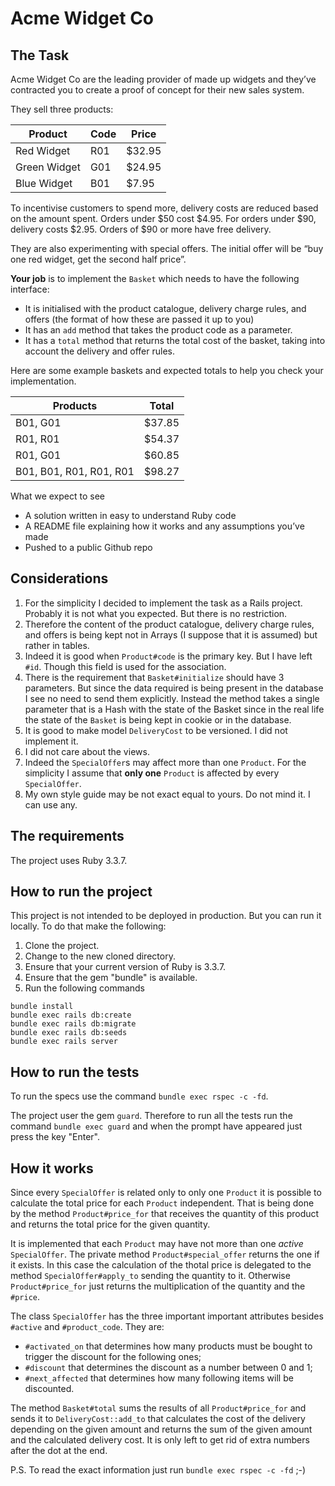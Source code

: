 # Acme Widget Co

## The Task

Acme Widget Co are the leading provider of made up widgets and they’ve contracted you to  create a proof of concept for their new sales system.


They sell three products:

| Product | Code | Price |
| ------- | ---- |------ |
| Red Widget | R01 | $32.95 |
| Green Widget | G01 | $24.95 |
| Blue Widget | B01 | $7.95 |

To incentivise customers to spend more, delivery costs are reduced based on the amount  spent. Orders under $50 cost $4.95. For orders under $90, delivery costs $2.95. Orders of $90 or more have free delivery.

They are also experimenting with special offers. The initial offer will be “buy one red widget, get the second half price”.

**Your job** is to implement the `Basket` which needs to have the following interface:

* It is initialised with the product catalogue, delivery charge rules, and offers (the format of how these are passed it up to you)
* It has an `add` method that takes the product code as a parameter.
* It has a `total` method that returns the total cost of the basket, taking into account  the delivery and offer rules.

Here are some example baskets and expected totals to help you check your  implementation.

| Products | Total  |
| -------- | ------ |
| B01, G01 | $37.85 |
| R01, R01 | $54.37 |
| R01, G01 | $60.85 |
| B01, B01, R01, R01, R01 | $98.27 |


What we expect to see

* A solution written in easy to understand Ruby code
* A README file explaining how it works and any assumptions you’ve made
* Pushed to a public Github repo

## Considerations

1. For the simplicity I decided to implement the task as a Rails project. Probably it is not what you expected. But there is no restriction.
1. Therefore the content of the product catalogue, delivery charge rules, and offers is being kept not in Arrays (I suppose that it is assumed) but rather in tables.
1. Indeed it is good when `Product#code` is the primary key. But I have left `#id`. Though this field is used for the association.
1. There is the requirement that `Basket#initialize` should have 3 parameters. But since the data required is being present in the database I see no need to send them explicitly. Instead the method takes a single parameter that is a Hash with the state of the Basket since in the real life the state of the `Basket` is being kept in cookie or in the database.
1. It is good to make model `DeliveryCost` to be versioned. I did not implement it.
1. I did not care about the views.
1. Indeed the `SpecialOffer`s may affect more than one `Product`. For the simplicity I assume that **only one** `Product` is affected by every `SpecialOffer`.
1. My own style guide may be not exact equal to yours. Do not mind it. I can use any.

## The requirements

The project uses Ruby 3.3.7.

## How to run the project

This project is not intended to be deployed in production. But you can run it locally.
To do that make the following:

1. Clone the project.
1. Change to the new cloned directory.
1. Ensure that your current version of Ruby is 3.3.7.
1. Ensure that the gem "bundle" is available.
1. Run the following commands

```
bundle install
bundle exec rails db:create
bundle exec rails db:migrate
bundle exec rails db:seeds
bundle exec rails server
```

## How to run the tests

To run the specs use the command `bundle exec rspec -c -fd`.

The project user the gem `guard`. Therefore to run all the tests run the command `bundle exec guard` and when the prompt have appeared just press the key "Enter".

## How it works

Since every `SpecialOffer` is related only to only one `Product` it is possible to calculate the total price for each `Product` independent. That is being done by the method `Product#price_for` that receives the quantity of this product and returns the total price for the given quantity.

It is implemented that each `Product` may have not more than one *active* `SpecialOffer`.
The private method `Product#special_offer` returns the one if it exists. In this case the calculation of the thotal price is delegated to the method `SpecialOffer#apply_to` sending the quantity to it. Otherwise `Product#price_for` just returns the multiplication of the quantity and the `#price`.

The class `SpecialOffer` has the three important important attributes besides `#active` and `#product_code`. They are:

* `#activated_on` that determines how many products must be bought to trigger the discount for the following ones;
* `#discount` that determines the discount as a number between 0 and 1;
* `#next_affected` that determines how many following items will be discounted.

The method `Basket#total` sums the results of all `Product#price_for` and sends it to `DeliveryCost::add_to` that calculates the cost of the delivery depending on the given amount and returns the sum of the given amount and the calculated delivery cost. It is only left to get rid of extra numbers after the dot at the end.

P.S. To read the exact information just run `bundle exec rspec -c -fd` ;-)
